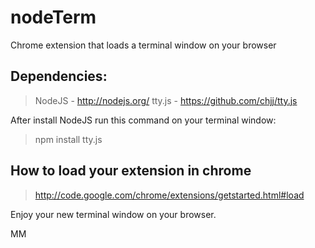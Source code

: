 nodeTerm
========

Chrome extension that loads a terminal window on your browser


Dependencies:
-------------
>NodeJS - http://nodejs.org/
>tty.js - https://github.com/chjj/tty.js

After install NodeJS run this command on your terminal window:
>npm install tty.js

How to load your extension in chrome
------------------------------------
>http://code.google.com/chrome/extensions/getstarted.html#load


Enjoy your new terminal window on your browser.

MM